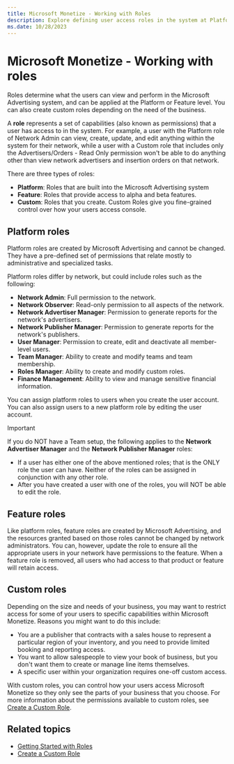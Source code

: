 ```yaml
---
title: Microsoft Monetize - Working with Roles
description: Explore defining user access roles in the system at Platform or Feature level. Customize roles to meet business needs.
ms.date: 10/28/2023
---
```


# Microsoft Monetize - Working with roles

Roles determine what the users can view and perform in the Microsoft Advertising system, and can be applied at the Platform or Feature level. You can also create custom roles depending on the need of the business.

A **role** represents a set of capabilities (also known as permissions) that a user has access to in the system. For example, a user with the Platform role of Network Admin can view, create, update, and edit anything within the system for their network, while a user with a Custom role that includes only the Advertisers/Orders - Read Only permission
won't be able to do anything other than view network advertisers and insertion orders on that network.

There are three types of roles:

- **Platform**: Roles that are built into the Microsoft Advertising system
- **Feature**: Roles that provide access to alpha and beta features.
- **Custom**: Roles that you create. Custom Roles give you fine-grained control over how your users access console.

## Platform roles

Platform roles are created by Microsoft Advertising and cannot be changed. They have a pre-defined set of permissions that relate mostly to administrative and specialized tasks.

Platform roles differ by network, but could include roles such as the following:

- **Network Admin**: Full permission to the network.
- **Network Observer**: Read-only permission to all aspects of the network.
- **Network Advertiser Manager**: Permission to generate reports for the network's advertisers.
- **Network Publisher Manager**: Permission to generate reports for the network's publishers.
- **User Manager**: Permission to create, edit and deactivate all member-level users.
- **Team Manager**: Ability to create and modify teams and team membership.
- **Roles Manager**: Ability to create and modify custom roles.
- **Finance Management**: Ability to view and manage sensitive financial information.

You can assign platform roles to users when you create the user account. You can also assign users to a new platform role by editing the user account.

> [!IMPORTANT]
> If you do NOT have a Team setup, the following applies to the **Network Advertiser Manager** and the **Network Publisher Manager** roles:
>
> - If a user has either one of the above mentioned roles; that is the ONLY role the user can have. Neither of the roles can be assigned in conjunction with any other role.
> - After you have created a user with one of the roles, you will NOT be able to edit the role.

## Feature roles

Like platform roles, feature roles are created by Microsoft Advertising, and the resources granted based on those roles cannot be changed by network administrators. You can, however, update the role to ensure all the appropriate users in your network have permissions to the feature. When a feature role is removed, all users who had access to that product or feature will retain access.

## Custom roles

Depending on the size and needs of your business, you may want to restrict access for some of your users to specific capabilities within Microsoft Monetize. Reasons you might want to do this include:

- You are a publisher that contracts with a sales house to represent a particular region of your inventory, and you need to provide limited booking and reporting access.
- You want to allow salespeople to view your book of business, but you don't want them to create or manage line items themselves.
- A specific user within your organization requires one-off custom access.

With custom roles, you can control how your users access Microsoft Monetize so they only see the parts of
your business that you choose. For more information about the permissions available to custom roles, see [Create a Custom Role](create-a-custom-role.md).

## Related topics

- [Getting Started with Roles](getting-started-with-roles.md)
- [Create a Custom Role](create-a-custom-role.md)